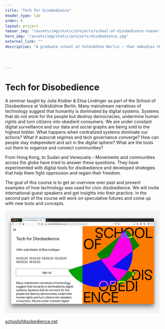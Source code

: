 ```yaml
---
title: "Tech for Disobedience"
header_type: lab
order: 6
layout: project
teaser_img: "/assets/img/static/projects/school-of-disobedience-teaser.png"
hero_img: "/assets/img/static/projects/disobedience.jpg"
external_link: ""
description: "A graduate school at Volksbühne Berlin – that embodies the spirit of this city: global in outlook, international in background, trans-disciplinary in work, innovative, radical, experimental, engaged."



---
```

<h1>Tech for Disobedience</h1>
<p>
A seminar taught by Julia Kloiber & Elisa Lindinger as part of the School of Disobedience at Volksbühne Berlin.
Many mainstream narratives of technology suggest that humanity is dominated by digital systems. Systems that do not work for the people but destroy democracies, undermine human rights and turn citizens into obedient consumers. We are under constant digital surveillance and our data and social graphs are being sold to the highest bidder. What happens when centralized systems dominate our actions? What if autocrat regimes and tech governance converge? How can people stay independent and act in the digital sphere? What are the tools out there to organize and connect communities?

From Hong Kong, to Sudan and Venezuela – Movements and communities across the globe have tried to answer these questions. They have experimented with digital tools for disobedience and developed strategies that help them fight oppression and regain their freedom.

The goal of this course is to get an overview over past and present examples of how technology was used for civic disobedience. We will invite international guest speakers and get insights into their practice. In the second part of the course will work on speculative futures and come up with new tools and concepts.
</p>

<img class="img-responsive" src="/assets/img/static/projects/disobedience2.jpg">


<p><a href="https://schoolofdisobedience.net/" target="_blank">schoolofdisobedience.net</a></p>




